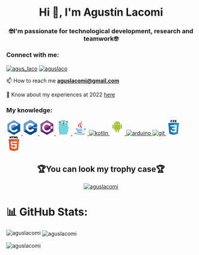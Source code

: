 <h1 align="center">Hi 👋, I'm Agustín Lacomi</h1>
<h3 align="center">🤓I'm passionate for technological development, research and teamwork🤓</h3>

<h3 align="left">Connect with me:</h3>
<p align="left">
<a href="https://instagram.com/agus_lacomi" target="blank"><img align="center" src="https://raw.githubusercontent.com/rahuldkjain/github-profile-readme-generator/master/src/images/icons/Social/instagram.svg" alt="agus_laco" height="30" width="40" /></a>
<a href="https://www.leetcode.com/aguslaco" target="blank"><img align="center" src="https://raw.githubusercontent.com/rahuldkjain/github-profile-readme-generator/master/src/images/icons/Social/leet-code.svg" alt="aguslaco" height="30" width="40" /></a>
</p>

📫 How to reach me **aguslacomi@gmail.com**

📄 Know about my experiences at 2022 [here](https://docs.google.com/document/d/1rm0ILXhSOJsz1Gnp0L7Gre1gj5UGz-dGjt8bGcK9RB8/edit?usp=sharing)

<h3 align="left">My knowledge:</h3>
<p align="left">
  
  <a href="https://www.cprogramming.com/" target="_blank" rel="noreferrer"> <img src="https://raw.githubusercontent.com/devicons/devicon/master/icons/c/c-original.svg" alt="c" width="40" height="40"/> </a>
  <a href="https://www.w3schools.com/cpp/" target="_blank" rel="noreferrer"> <img src="https://raw.githubusercontent.com/devicons/devicon/master/icons/cplusplus/cplusplus-original.svg" alt="cplusplus" width="40" height="40"/> </a>
  <a href="https://www.w3schools.com/cs/" target="_blank" rel="noreferrer"> <img src="https://raw.githubusercontent.com/devicons/devicon/master/icons/csharp/csharp-original.svg" alt="csharp" width="40" height="40"/> </a>
  <a href="https://golang.org" target="_blank" rel="noreferrer"> <img src="https://raw.githubusercontent.com/devicons/devicon/master/icons/go/go-original.svg" alt="go" width="40" height="40"/> </a>
  <a href="https://www.java.com" target="_blank" rel="noreferrer"> <img src="https://raw.githubusercontent.com/devicons/devicon/master/icons/java/java-original.svg" alt="java" width="40" height="40"/> </a>
  <a href="https://kotlinlang.org" target="_blank" rel="noreferrer"> <img src="https://www.vectorlogo.zone/logos/kotlinlang/kotlinlang-icon.svg" alt="kotlin" width="40" height="40"/> </a>
  <a href="https://developer.android.com" target="_blank" rel="noreferrer"> <img src="https://raw.githubusercontent.com/devicons/devicon/master/icons/android/android-original-wordmark.svg" alt="android" width="40" height="40"/> </a>
  <a href="https://www.arduino.cc/" target="_blank" rel="noreferrer"> <img src="https://cdn.worldvectorlogo.com/logos/arduino-1.svg" alt="arduino" width="40" height="40"/> </a>
  <a href="https://git-scm.com/" target="_blank" rel="noreferrer"> <img src="https://www.vectorlogo.zone/logos/git-scm/git-scm-icon.svg" alt="git" width="40" height="40"/> </a>
  <a href="https://www.w3schools.com/css/" target="_blank" rel="noreferrer"> <img src="https://raw.githubusercontent.com/devicons/devicon/master/icons/css3/css3-original-wordmark.svg" alt="css3" width="40" height="40"/> </a>
  <a href="https://www.w3.org/html/" target="_blank" rel="noreferrer"> <img src="https://raw.githubusercontent.com/devicons/devicon/master/icons/html5/html5-original-wordmark.svg" alt="html5" width="40" height="40"/> </a>  
</p>

<h2 align="center">🏆You can look my trophy case🏆</h2>
<p align="center"> <a href="https://github.com/ryo-ma/github-profile-trophy"><img src="https://github-profile-trophy.vercel.app/?username=AgusLacomi&theme=darkhub"  alt="aguslacomi" /></a> </p>

# 📊 GitHub Stats:

<p><img align="left" src="https://github-readme-stats.vercel.app/api/top-langs/?username=AgusLacomi&theme=dracula&hide_border=false&include_all_commits=false&count_private=false&layout=compact" alt="aguslacomi" /></p>
<p>&nbsp;<img align="center" src="https://github-readme-stats.vercel.app/api?username=AgusLacomi&theme=dracula&hide_border=false&include_all_commits=false&count_private=false" alt="aguslacomi" /></p>
<p><img align="center" src="https://github-readme-streak-stats.herokuapp.com/?user=AgusLacomi&theme=dracula&hide_border=false" alt="aguslacomi" /></p>

